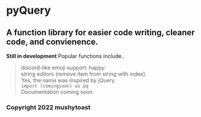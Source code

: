 # pyQuery
## A function library for easier code writing, cleaner code, and convienence. 
**Still in development**
Popular functions include..    
> discord-like emoji support :happy:   
> string editors (remove item from string with index).   
Yes, the name was inspired by jQuery.   
`import (comingsoon) as pq`   
Documentation coming soon.   

### Copyright 2022 mushytoast

